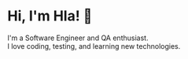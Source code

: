 # Hi, I'm Hla! 👋

I'm a Software Engineer and QA enthusiast.  
I love coding, testing, and learning new technologies.
